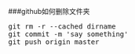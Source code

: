 ###github如何删除文件夹
<pre>
git rm -r --cached dirname
git commit -m 'say something'
git push origin master
</pre>
